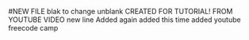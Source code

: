 #NEW FILE
blak to change unblank
CREATED FOR TUTORIAL!
FROM YOUTUBE VIDEO
new line Added
again added
this time added youtube freecode camp

